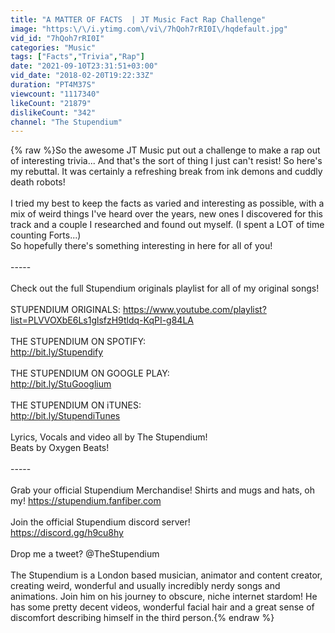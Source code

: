 ```yaml
---
title: "A MATTER OF FACTS  | JT Music Fact Rap Challenge"
image: "https:\/\/i.ytimg.com\/vi\/7hQoh7rRI0I\/hqdefault.jpg"
vid_id: "7hQoh7rRI0I"
categories: "Music"
tags: ["Facts","Trivia","Rap"]
date: "2021-09-10T23:31:51+03:00"
vid_date: "2018-02-20T19:22:33Z"
duration: "PT4M37S"
viewcount: "1117340"
likeCount: "21879"
dislikeCount: "342"
channel: "The Stupendium"
---
```

{% raw %}So the awesome JT Music put out a challenge to make a rap out of interesting trivia... And that's the sort of thing I just can't resist! So here's my rebuttal. It was certainly a refreshing break from ink demons and cuddly death robots!<br /><br />I tried my best to keep the facts as varied and interesting as possible, with a mix of weird things I've heard over the years, new ones I discovered for this track and a couple I researched and found out myself. (I spent a LOT of time counting Forts...)<br />So hopefully there's something interesting in here for all of you!<br /><br />-----<br /><br />Check out the full Stupendium originals playlist for all of my original songs!<br /><br />STUPENDIUM ORIGINALS: <a rel="nofollow" target="blank" href="https://www.youtube.com/playlist?list=PLVVOXbE6Ls1glsfzH9tldq-KqPI-g84LA">https://www.youtube.com/playlist?list=PLVVOXbE6Ls1glsfzH9tldq-KqPI-g84LA</a><br /><br />THE STUPENDIUM ON SPOTIFY:<br /><a rel="nofollow" target="blank" href="http://bit.ly/Stupendify">http://bit.ly/Stupendify</a><br /><br />THE STUPENDIUM ON GOOGLE PLAY:<br /><a rel="nofollow" target="blank" href="http://bit.ly/StuGooglium">http://bit.ly/StuGooglium</a><br /><br />THE STUPENDIUM ON iTUNES:<br /><a rel="nofollow" target="blank" href="http://bit.ly/StupendiTunes">http://bit.ly/StupendiTunes</a><br /><br />Lyrics, Vocals and video all by The Stupendium!<br />Beats by Oxygen Beats!<br /><br />-----<br /><br />Grab your official Stupendium Merchandise! Shirts and mugs and hats, oh my! <a rel="nofollow" target="blank" href="https://stupendium.fanfiber.com">https://stupendium.fanfiber.com</a><br /><br />Join the official Stupendium discord server!<br /><a rel="nofollow" target="blank" href="https://discord.gg/h9cu8hy">https://discord.gg/h9cu8hy</a><br /><br />Drop me a tweet? @TheStupendium<br /><br />The Stupendium is a London based musician, animator and content creator, creating weird, wonderful and usually incredibly nerdy songs and animations. Join him on his journey to obscure, niche internet stardom! He has some pretty decent videos, wonderful facial hair and a great sense of discomfort describing himself in the third person.{% endraw %}
